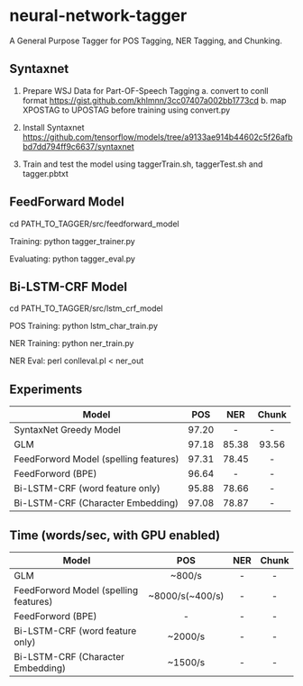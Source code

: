  # neural-network-tagger
A General Purpose Tagger for POS Tagging, NER Tagging, and Chunking.


<h2>Syntaxnet</h2>

1. Prepare WSJ Data for Part-OF-Speech Tagging
a. convert to conll format 
https://gist.github.com/khlmnn/3cc07407a002bb1773cd
b. map XPOSTAG to UPOSTAG before training using convert.py

2. Install Syntaxnet 
https://github.com/tensorflow/models/tree/a9133ae914b44602c5f26afbbd7dd794ff9c6637/syntaxnet
3. Train and test the model using taggerTrain.sh, taggerTest.sh and tagger.pbtxt

<h2>FeedForward Model</h2>

cd PATH_TO_TAGGER/src/feedforward_model

Training: python tagger_trainer.py 

Evaluating: python tagger_eval.py

<h2>Bi-LSTM-CRF Model</h2>

cd PATH_TO_TAGGER/src/lstm_crf_model

POS Training: python lstm_char_train.py

NER Training: python ner_train.py

NER Eval: perl conlleval.pl < ner_out

<h2>Experiments</h2>

Model                                                                                                           | POS  | NER | Chunk
--------------------------------------------------------------------------------------------------------------- | :---: | :---: | :-------:
SyntaxNet Greedy Model                                             | 97.20 |  - | -
GLM | 97.18 | 85.38 | 93.56
FeedForword Model (spelling features) | 97.31 | 78.45 | -
FeedForword (BPE) | 96.64 | - | -
Bi-LSTM-CRF (word feature only) | 95.88 | 78.66 | -
Bi-LSTM-CRF (Character Embedding) | 97.08 | 78.87 | -


<h2> Time (words/sec, with GPU enabled) </h2>

Model                                                                                                           | POS  | NER | Chunk
--------------------------------------------------------------------------------------------------------------- | :---: | :---: | :-------:
GLM | ~800/s | - | -
FeedForword Model (spelling features) | ~8000/s(~400/s) | - | -
FeedForword (BPE) | - | - | -
Bi-LSTM-CRF (word feature only) | ~2000/s | - | -
Bi-LSTM-CRF (Character Embedding) | ~1500/s | - | -

 
